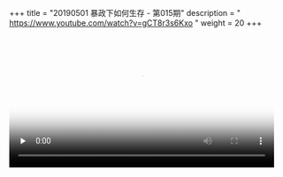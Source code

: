 +++
title = "20190501 暴政下如何生存 - 第015期"
description = " https://www.youtube.com/watch?v=gCT8r3s6Kxo "
weight = 20
+++


<video width="95%" preload="none"
poster="20190501_8_hcp15xbwk.mp4.jpg"
controls>
<source src="20190501_8_hcp15xbwk.mp4"
type="video/mp4">
Your browser does not support the video tag.  https://www.youtube.com/watch?v=8_HcP15xBWk 暴政下如何生存 - 20190501 第015期
</video>
